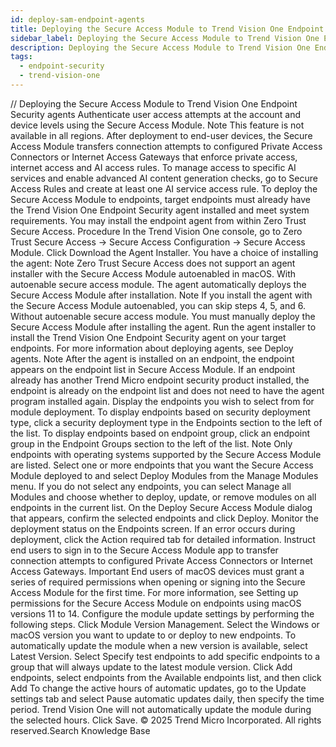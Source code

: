 ```yaml
---
id: deploy-sam-endpoint-agents
title: Deploying the Secure Access Module to Trend Vision One Endpoint Security agents
sidebar_label: Deploying the Secure Access Module to Trend Vision One Endpoint Security agents
description: Deploying the Secure Access Module to Trend Vision One Endpoint Security agents
tags:
  - endpoint-security
  - trend-vision-one
---
```


/*<![CDATA[*/ $('#title').html($('meta[name=map-description]').attr('content')); /*]]>*/ Deploying the Secure Access Module to Trend Vision One Endpoint Security agents Authenticate user access attempts at the account and device levels using the Secure Access Module. Note This feature is not available in all regions. After deployment to end-user devices, the Secure Access Module transfers connection attempts to configured Private Access Connectors or Internet Access Gateways that enforce private access, internet access and AI access rules. To manage access to specific AI services and enable advanced AI content generation checks, go to Secure Access Rules and create at least one AI service access rule. To deploy the Secure Access Module to endpoints, target endpoints must already have the Trend Vision One Endpoint Security agent installed and meet system requirements. You may install the endpoint agent from within Zero Trust Secure Access. Procedure In the Trend Vision One console, go to Zero Trust Secure Access → Secure Access Configuration → Secure Access Module. Click Download the Agent Installer. You have a choice of installing the agent: Note Zero Trust Secure Access does not support an agent installer with the Secure Access Module autoenabled in macOS. With autoenable secure access module. The agent automatically deploys the Secure Access Module after installation. Note If you install the agent with the Secure Access Module autoenabled, you can skip steps 4, 5, and 6. Without autoenable secure access module. You must manually deploy the Secure Access Module after installing the agent. Run the agent installer to install the Trend Vision One Endpoint Security agent on your target endpoints. For more information about deploying agents, see Deploy agents. Note After the agent is installed on an endpoint, the endpoint appears on the endpoint list in Secure Access Module. If an endpoint already has another Trend Micro endpoint security product installed, the endpoint is already on the endpoint list and does not need to have the agent program installed again. Display the endpoints you wish to select from for module deployment. To display endpoints based on security deployment type, click a security deployment type in the Endpoints section to the left of the list. To display endpoints based on endpoint group, click an endpoint group in the Endpoint Groups section to the left of the list. Note Only endpoints with operating systems supported by the Secure Access Module are listed. Select one or more endpoints that you want the Secure Access Module deployed to and select Deploy Modules from the Manage Modules menu. If you do not select any endpoints, you can select Manage all Modules and choose whether to deploy, update, or remove modules on all endpoints in the current list. On the Deploy Secure Access Module dialog that appears, confirm the selected endpoints and click Deploy. Monitor the deployment status on the Endpoints screen. If an error occurs during deployment, click the Action required tab for detailed information. Instruct end users to sign in to the Secure Access Module app to transfer connection attempts to configured Private Access Connectors or Internet Access Gateways. Important End users of macOS devices must grant a series of required permissions when opening or signing into the Secure Access Module for the first time. For more information, see Setting up permissions for the Secure Access Module on endpoints using macOS versions 11 to 14. Configure the module update settings by performing the following steps. Click Module Version Management. Select the Windows or macOS version you want to update to or deploy to new endpoints. To automatically update the module when a new version is available, select Latest Version. Select Specify test endpoints to add specific endpoints to a group that will always update to the latest module version. Click Add endpoints, select endpoints from the Available endpoints list, and then click Add To change the active hours of automatic updates, go to the Update settings tab and select Pause automatic updates daily, then specify the time period. Trend Vision One will not automatically update the module during the selected hours. Click Save. © 2025 Trend Micro Incorporated. All rights reserved.Search Knowledge Base